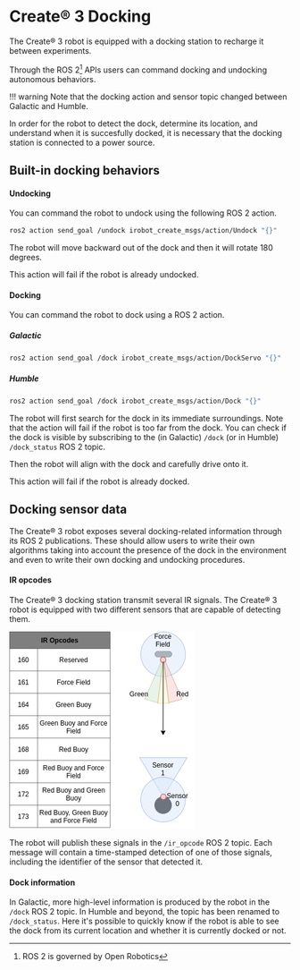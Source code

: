 # Create® 3 Docking

The Create® 3 robot is equipped with a docking station to recharge it between experiments.

Through the ROS 2[^1] APIs users can command docking and undocking autonomous behaviors.

!!! warning
    Note that the docking action and sensor topic changed between Galactic and Humble.

In order for the robot to detect the dock, determine its location, and understand when it is succesfully docked, it is necessary that the docking station is connected to a power source.

## Built-in docking behaviors

#### Undocking

You can command the robot to undock using the following ROS 2 action.

```bash
ros2 action send_goal /undock irobot_create_msgs/action/Undock "{}"
```

The robot will move backward out of the dock and then it will rotate 180 degrees.

This action will fail if the robot is already undocked.

#### Docking

You can command the robot to dock using a ROS 2 action.

##### Galactic
```bash
ros2 action send_goal /dock irobot_create_msgs/action/DockServo "{}"
```

##### Humble
```bash
ros2 action send_goal /dock irobot_create_msgs/action/Dock "{}"
```

The robot will first search for the dock in its immediate surroundings.
Note that the action will fail if the robot is too far from the dock.
You can check if the dock is visible by subscribing to the (in Galactic) `/dock` (or in Humble) `/dock_status` ROS 2 topic.

Then the robot will align with the dock and carefully drive onto it.

This action will fail if the robot is already docked.

## Docking sensor data

The Create® 3 robot exposes several docking-related information through its ROS 2 publications.
These should allow users to write their own algorithms taking into account the presence of the dock in the environment and even to write their own docking and undocking procedures.

#### IR opcodes

The Create® 3 docking station transmit several IR signals.
The Create® 3 robot is equipped with two different sensors that are capable of detecting them.

![Docking signals](data/create3_dock_codes.png)

The robot will publish these signals in the `/ir_opcode` ROS 2 topic.
Each message will contain a time-stamped detection of one of those signals, including the identifier of the sensor that detected it.

#### Dock information

In Galactic, more high-level information is produced by the robot in the `/dock` ROS 2 topic.
In Humble and beyond, the topic has been renamed to `/dock_status`.
Here it's possible to quickly know if the robot is able to see the dock from its current location and whether it is currently docked or not.

[^1]: ROS 2 is governed by Open Robotics
[^2]: All trademarks mentioned are the property of their respective owners.
